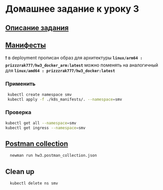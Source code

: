 # Домашнее задание к уроку 3

## [Описание задания](hw3.md)
## [Манифесты](k8s_manifests)

:exclamation: в deployment прописан образ для архитектуры
**`linux/arm64 : prizzzrak777/hw3_docker_arm:latest`**
можно поменять на аналогичный для
**`linux/amd64 : prizzzrak777/hw3_docker:latest`**

### Применить
```bash
 kubectl create namespace smv
 kubectl apply -f ./k8s_manifests/. --namespace=smv
```
### Проверка
```bash
kubectl get all --namespace=smv
kubectl get ingress --namespace=smv
```

## [Postman collection](hw3.postman_collection.json)
```bash 
  newman run hw3.postman_collection.json
```

## Clean up
```bash 
  kubectl delete ns smv
```
